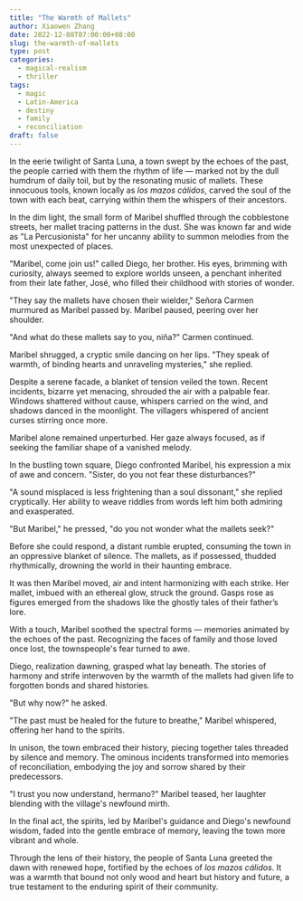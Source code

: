 ```yaml
---
title: "The Warmth of Mallets"
author: Xiaowen Zhang
date: 2022-12-08T07:00:00+08:00
slug: the-warmth-of-mallets
type: post
categories:
  - magical-realism
  - thriller
tags:
  - magic
  - Latin-America
  - destiny
  - family
  - reconciliation
draft: false
---
```


In the eerie twilight of Santa Luna, a town swept by the echoes of the past, the people carried with them the rhythm of life — marked not by the dull humdrum of daily toil, but by the resonating music of mallets. These innocuous tools, known locally as *los mazos cálidos*, carved the soul of the town with each beat, carrying within them the whispers of their ancestors. 

In the dim light, the small form of Maribel shuffled through the cobblestone streets, her mallet tracing patterns in the dust. She was known far and wide as "La Percusionista" for her uncanny ability to summon melodies from the most unexpected of places.

"Maribel, come join us!" called Diego, her brother. His eyes, brimming with curiosity, always seemed to explore worlds unseen, a penchant inherited from their late father, José, who filled their childhood with stories of wonder.

"They say the mallets have chosen their wielder," Señora Carmen murmured as Maribel passed by. Maribel paused, peering over her shoulder. 

"And what do these mallets say to you, niña?" Carmen continued.

Maribel shrugged, a cryptic smile dancing on her lips. "They speak of warmth, of binding hearts and unraveling mysteries," she replied.

Despite a serene facade, a blanket of tension veiled the town. Recent incidents, bizarre yet menacing, shrouded the air with a palpable fear. Windows shattered without cause, whispers carried on the wind, and shadows danced in the moonlight. The villagers whispered of ancient curses stirring once more.

Maribel alone remained unperturbed. Her gaze always focused, as if seeking the familiar shape of a vanished melody.

In the bustling town square, Diego confronted Maribel, his expression a mix of awe and concern. "Sister, do you not fear these disturbances?"

"A sound misplaced is less frightening than a soul dissonant," she replied cryptically. Her ability to weave riddles from words left him both admiring and exasperated.

"But Maribel," he pressed, "do you not wonder what the mallets seek?"

Before she could respond, a distant rumble erupted, consuming the town in an oppressive blanket of silence. The mallets, as if possessed, thudded rhythmically, drowning the world in their haunting embrace.

It was then Maribel moved, air and intent harmonizing with each strike. Her mallet, imbued with an ethereal glow, struck the ground. Gasps rose as figures emerged from the shadows like the ghostly tales of their father’s lore.

With a touch, Maribel soothed the spectral forms — memories animated by the echoes of the past. Recognizing the faces of family and those loved once lost, the townspeople's fear turned to awe. 

Diego, realization dawning, grasped what lay beneath. The stories of harmony and strife interwoven by the warmth of the mallets had given life to forgotten bonds and shared histories.

"But why now?" he asked.

"The past must be healed for the future to breathe," Maribel whispered, offering her hand to the spirits.

In unison, the town embraced their history, piecing together tales threaded by silence and memory. The ominous incidents transformed into memories of reconciliation, embodying the joy and sorrow shared by their predecessors.

"I trust you now understand, hermano?" Maribel teased, her laughter blending with the village's newfound mirth.

In the final act, the spirits, led by Maribel's guidance and Diego's newfound wisdom, faded into the gentle embrace of memory, leaving the town more vibrant and whole.

Through the lens of their history, the people of Santa Luna greeted the dawn with renewed hope, fortified by the echoes of *los mazos cálidos*. It was a warmth that bound not only wood and heart but history and future, a true testament to the enduring spirit of their community.